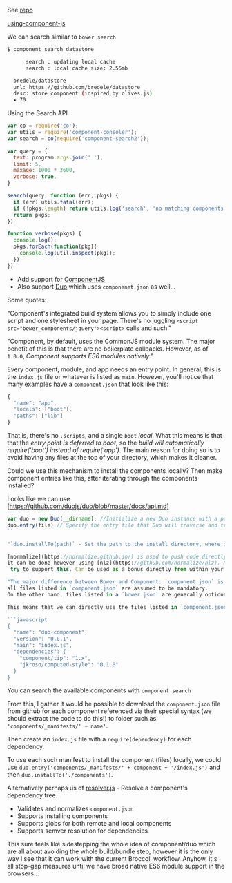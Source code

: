 See [repo](https://github.com/componentjs/component)

[using-component-js](http://blog.benmcmahen.com/post/55280740882/using-component-js)

We can search similar to `bower search`

```bash
$ component search datastore

      search : updating local cache
      search : local cache size: 2.56mb

  bredele/datastore
  url: https://github.com/bredele/datastore
  desc: store component (inspired by olives.js)
  ★ 70
```

Using the Search API

```js
var co = require('co');
var utils = require('component-consoler');
var search = co(require('component-search2'));

var query = {
  text: program.args.join(' '),
  limit: 5,
  maxage: 1000 * 3600,
  verbose: true,
}

search(query, function (err, pkgs) {
  if (err) utils.fatal(err);
  if (!pkgs.length) return utils.log('search', 'no matching components found');
  return pkgs;
})

function verbose(pkgs) {
  console.log();
  pkgs.forEach(function(pkg){
    console.log(util.inspect(pkg));
  })
})
```

- Add support for [ComponentJS](https://github.com/componentjs/component) 
- Also support [Duo](http://duojs.org/) which uses `componenet.json` as well... 

Some quotes:

"Component's integrated build system allows you to simply include one script and one stylesheet in your page.
There's no juggling `<script src="bower_components/jquery"><script>` calls and such."

"Component, by default, uses the CommonJS module system. The major benefit of this is that there are no boilerplate callbacks. 
However, as of `1.0.0`, *Component supports ES6 modules natively.*"

Every component, module, and app needs an entry point. In general, this is the `index.js` file or whatever is listed as `main`. However, you'll notice that many examples have a `component.json` that look like this:

```javascript
{
  "name": "app",
  "locals": ["boot"],
  "paths": ["lib"]
}
```

That is, there's no `.scripts`, and a single `boot` *local*. What this means is that that the *entry point is deferred to boot*, so the *build will automatically require('boot') instead of require('app')*. The main reason for doing so is to avoid having any files at the top of your directory, which makes it cleaner.

Could we use this mechanism to install the components locally? Then make component entries like this, after iterating through the components installed?
 
Looks like we can use [https://github.com/duojs/duo/blob/master/docs/api.md]


```javascript
var duo = new Duo(__dirname); //Initialize a new Duo instance with a path to the package's root directory
duo.entry(file) // Specify the entry file that Duo will traverse and transform.
``

"`duo.installTo(path)` - Set the path to the install directory, where dependencies will be installed. Defaults to `./components`"

[normalize](https://normalize.github.io/) is used to push code directly via *SPDY push* and thus does not require a build/bundle step,  
it can be done however using [nlz](https://github.com/normalize/nlz). Normalize totally circumvnts the build step so it makes no sense to even
 try to support this. Can be used as a bonus directly from within your javascript files if you wish (yes, they even have Ember examples!).

"The major difference between Bower and Component: `component.json` is more strict and opinionated: 
all files listed in `component.json` are assumed to be mandatory. 
On the other hand, files listed in a `bower.json` are generally optional."

This means that we can directly use the files listed in `component.json` for any component :) 

```javascript
{
  "name": "duo-component",
  "version": "0.0.1",
  "main": "index.js",
  "dependencies": {
    "component/tip": "1.x",
    "jkroso/computed-style": "0.1.0"
  }
}
```

You can search the available components with `component search` 

From this, I gather it would be possible to download the `component.json` file from github for each component referenced via their special syntax (we should extract the code to do this!) 
to folder such as: `'components/_manifests/' + name'`. 

Then create an `index.js` file with a `require(dependency)` for each dependency.

To use each such manifest to install the component (files) locally, we could use `duo.entry('components/_manifests/' + component + '/index.js')` and then `duo.installTo('./components')`. 

Alternatively perhaps us of [resolver.js](https://github.com/componentjs/resolver.js) - Resolve a component's dependency tree.
- Validates and normalizes `component.json`
- Supports installing components
- Supports globs for both remote and local components
- Supports semver resolution for dependencies


This sure feels like sidestepping the whole idea of component/duo which are all about avoiding the whole build/bundle step, however it is the only way I see that
 it can work with the current Broccoli workflow. Anyhow, it's all stop-gap measures until we have broad native ES6 module support in the browsers...
